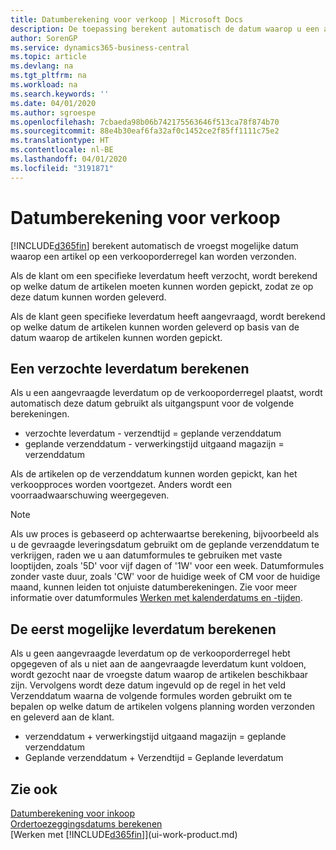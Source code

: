 ```yaml
---
title: Datumberekening voor verkoop | Microsoft Docs
description: De toepassing berekent automatisch de datum waarop u een artikel moet bestellen zodat u het op een bepaalde datum in voorraad hebt. Dit is de datum waarop u kunt verwachten dat artikelen die op een bepaalde datum zijn besteld beschikbaar zijn om te worden gepickt.
author: SorenGP
ms.service: dynamics365-business-central
ms.topic: article
ms.devlang: na
ms.tgt_pltfrm: na
ms.workload: na
ms.search.keywords: ''
ms.date: 04/01/2020
ms.author: sgroespe
ms.openlocfilehash: 7cbaeda98b06b742175563646f513ca78f874b70
ms.sourcegitcommit: 88e4b30eaf6fa32af0c1452ce2f85ff1111c75e2
ms.translationtype: HT
ms.contentlocale: nl-BE
ms.lasthandoff: 04/01/2020
ms.locfileid: "3191871"
---
```

# <a name="date-calculation-for-sales"></a>Datumberekening voor verkoop
[!INCLUDE[d365fin](includes/d365fin_md.md)] berekent automatisch de vroegst mogelijke datum waarop een artikel op een verkooporderregel kan worden verzonden.

Als de klant om een specifieke leverdatum heeft verzocht, wordt berekend op welke datum de artikelen moeten kunnen worden gepickt, zodat ze op deze datum kunnen worden geleverd.

Als de klant geen specifieke leverdatum heeft aangevraagd, wordt berekend op welke datum de artikelen kunnen worden geleverd op basis van de datum waarop de artikelen kunnen worden gepickt.

## <a name="calculating-a-requested-delivery-date"></a>Een verzochte leverdatum berekenen
Als u een aangevraagde leverdatum op de verkooporderregel plaatst, wordt automatisch deze datum gebruikt als uitgangspunt voor de volgende berekeningen.

- verzochte leverdatum - verzendtijd = geplande verzenddatum
- geplande verzenddatum - verwerkingstijd uitgaand magazijn = verzenddatum

Als de artikelen op de verzenddatum kunnen worden gepickt, kan het verkoopproces worden voortgezet. Anders wordt een voorraadwaarschuwing weergegeven.

> [!Note]
> Als uw proces is gebaseerd op achterwaartse berekening, bijvoorbeeld als u de gevraagde leveringsdatum gebruikt om de geplande verzenddatum te verkrijgen, raden we u aan datumformules te gebruiken met vaste looptijden, zoals '5D' voor vijf dagen of '1W' voor een week. Datumformules zonder vaste duur, zoals 'CW' voor de huidige week of CM voor de huidige maand, kunnen leiden tot onjuiste datumberekeningen. Zie voor meer informatie over datumformules [Werken met kalenderdatums en -tijden](ui-enter-date-ranges.md).

## <a name="calculating-the-earliest-possible-delivery-date"></a>De eerst mogelijke leverdatum berekenen
Als u geen aangevraagde leverdatum op de verkooporderregel hebt opgegeven of als u niet aan de aangevraagde leverdatum kunt voldoen, wordt gezocht naar de vroegste datum waarop de artikelen beschikbaar zijn. Vervolgens wordt deze datum ingevuld op de regel in het veld Verzenddatum waarna de volgende formules worden gebruikt om te bepalen op welke datum de artikelen volgens planning worden verzonden en geleverd aan de klant.

- verzenddatum + verwerkingstijd uitgaand magazijn = geplande verzenddatum
- Geplande verzenddatum + Verzendtijd = Geplande leverdatum


## <a name="see-also"></a>Zie ook  
 [Datumberekening voor inkoop](purchasing-date-calculation-for-purchases.md)   
 [Ordertoezeggingsdatums berekenen](sales-how-to-calculate-order-promising-dates.md)  
 [Werken met [!INCLUDE[d365fin](includes/d365fin_md.md)]](ui-work-product.md)
